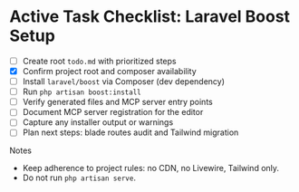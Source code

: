 # Active Task Checklist: Laravel Boost Setup

- [ ] Create root `todo.md` with prioritized steps
- [x] Confirm project root and composer availability
- [ ] Install `laravel/boost` via Composer (dev dependency)
- [ ] Run `php artisan boost:install`
- [ ] Verify generated files and MCP server entry points
- [ ] Document MCP server registration for the editor
- [ ] Capture any installer output or warnings
- [ ] Plan next steps: blade routes audit and Tailwind migration

Notes
- Keep adherence to project rules: no CDN, no Livewire, Tailwind only.
- Do not run `php artisan serve`.


